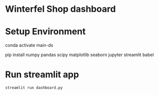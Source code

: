 # Winterfel Shop dashboard 

# Setup Environment

   conda activate main-ds

   pip install numpy pandas scipy matplotlib seaborn jupyter streamlit babel

# Run streamlit app

    streamlit run dashboard.py
